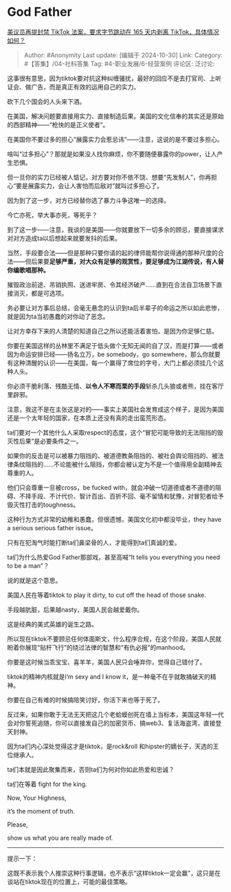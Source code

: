 # God Father
[美议员再提封禁 TikTok 法案，要求字节跳动在 165 天内剥离 TikTok，具体情况如何？](https://www.zhihu.com/question/647591058/answer/3423795827)

> Author: #Anonymity
> Last update: [编辑于 2024-10-30]
> Link:
> Category: #【答集】/04-社科答集
> Tag: #4-职业发展/6-经营案例
> 评论区:
> 泛讨论:

这事很有意思，因为tiktok要对抗这种纠缠骚扰，最好的回应不是去打官司、上听证会、做广告，而是真正有效的运用自己的实力。

砍下几个国会的人头来下酒。

在美国，解决问题要直接用实力、直接制造后果。美国的文化信奉的其实还是原始的西部精神——“枪快的是正义使者”。

在美国你不要过多的担心“展露实力会惹忌讳”——注意，这说的是不要过多担心。

啥叫“过多担心”？那就是如果没人找你麻烦，你不要随便暴露你的power，让人产生恐惧。

但一旦你的实力已经被人惦记，对方要对你不依不饶、想要“先发制人”，你再担心“要是展露实力，会让人害怕而后敌对”就叫过多担心了。

因为到了这一步，对方已经替你选了暴力斗争这唯一的选择。

今亡亦死，举大事亦死，等死乎？

到了这一步——注意，我谈的是美国——你就要放下一切多余的顾忌，要直接谋求对对方造成ta以后想起来就要发抖的后果。

当然，手段要合法——但是那种只要你请的起的律师能帮你说得通的那种尺度的合法——但后果要**足够严重，对大众有足够的观赏性，要足够成为江湖传说，有人替你编歌唱那种。**

摧毁政治前途、吊销执照、送进牢房、令其经济破产……直到在合法自卫场景下直接消灭，都是可选项。

务必要让对方事后总结，会毫无悬念的认识到ta后半辈子的命运之所以如此悲惨，就是因为ta当初愚蠢的对你动了恶念。

让对方幸存下来的人清楚的知道自己之所以还能活着害怕，是因为你足够仁慈。

你要在美国这样的丛林里不满足于低头做个无知无闻的自了汉，而是打算——或者因为命运安排已经——扬名立万，be somebody，go somewhere，那么你就要有这种清醒的认识——在美国，每一个赢得了席位的字号，大门上都必须挂几个这种人头。

你必须干脆利落、残酷无情、**以令人不寒而栗的手段**斩杀几头狼或者熊，挂在客厅里辟邪。

注意，我这不是在主张这是对的——事实上美国社会发育成这个样子，是因为美国还是一个太年轻的国家，在本质上还没有真的走出蛮荒形态。

ta们要对一个其他什么人采取respect的态度，这个“冒犯可能导致的无法阻挡的毁灭性后果”是必要条件之一。

如果你的反击是可以被暴力阻挡的、被道德教条阻挡的、被社会舆论阻挡的、被法律条纹阻挡的……不论能被什么阻挡，你都会被认定为不是一个值得用全副精神去尊重的人。

他们只会尊重一旦被cross，be fucked with，就会冲破一切道德或者不道德的阻碍、不择手段、不计代价、智计百出、百折不回、毫不留情和犹豫，对冒犯者给予毁灭性打击的toughness。

这种行为方式非常的幼稚和愚蠢，但很遗憾，美国文化初中都没毕业，they have a serious serious father issue。

只有在犯淘气时能打断ta们鼻梁骨的人，才能得到ta们真诚的爱。

ta们为什么热爱God Father那部戏，甚至高喊“It tells you everything you need to be a man”？

说的就是这个意思。

美国人民在等着tiktok to play it dirty, to cut off the head of those snake.

手段越肮脏，后果越nasty，美国人民会越爱戴你。

这是经典的美式英雄的诞生之路。

所以现在tiktok不要顾忌任何体面斯文，什么程序合规，在这个阶段，美国人民就盼着你展现“贴杆飞行”的绕过法律的智慧和“有仇必报”的manhood。

你要是这时候当乖宝宝、喜羊羊，美国人民只会唾弃你，觉得自己错付了。

tiktok的精神内核就是I‘m sexy and I know it，是一种毫不在乎就敢捅破天的精神。

你要在自己有难的时候搞陪笑讨好，你活下来也等于死了。

反过来，如果你敢于无法无天把这几个老蛤蟆创死在墙上当标本，美国这年轻一代会对你誓死追随，你可以直接发自己的加密货币、搞web3、复活海盗湾，直接登天封神。

因为ta们内心深处觉得这才是tiktok，是rock&roll 和hipster的嫡长子，天选的王位继承人。

ta们本就是因此聚集而来，否则ta们为何对你如此热爱和忠诚？

ta们在等着 fight for the king.

Now, Your Highness,

it’s the moment of truth.

Please,

show us what you are really made of.

--------------------

提示一下：

这既不表示我个人推崇这种行事逻辑，也不表示“这样tiktok一定会赢”，这只是在谈站在tiktok现在的位置上，可能的最佳策略。
